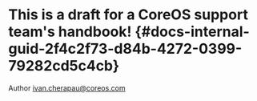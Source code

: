 # This is a draft for a CoreOS support team's handbook! {#docs-internal-guid-2f4c2f73-d84b-4272-0399-79282cd5c4cb}

Author ivan.cherapau@coreos.com

